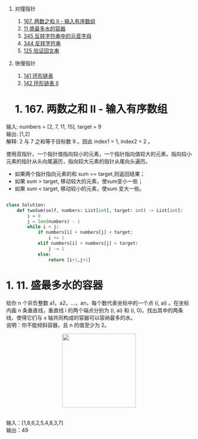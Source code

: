 1. 对撞指针
   1. [167. 两数之和 II - 输入有序数组]()
   2. [11 盛最多水的容器]()
   3. [345 反转字符串中的元音字母]()
   4. [344 反转字符串]()
   5. [125 验证回文串]()
2. 快慢指针
   1. [141 环形链表]()
   2. [142 环形链表 II]()
   
   
   # 1. 167. 两数之和 II - 输入有序数组
输入: numbers = [2, 7, 11, 15], target = 9  
输出: [1,2]  
解释: 2 与 7 之和等于目标数 9 。因此 index1 = 1, index2 = 2 。

使用双指针，一个指针值指向较小的元素，一个指针指向值较大的元素。指向较小元素的指针从头向尾遍历，指向较大元素的指针从尾向头遍历。

- 如果两个指针指向元素的和 sum == target,则返回结果；
- 如果 sum > target, 移动较大的元素，使sum变小一些；
- 如果 sum < target, 移动较小的元素，使sum 变大一些。

```python

class Solution:
    def twoSum(self, numbers: List[int], target: int) -> List[int]:
        i = 0
        j = len(numbers) - 1
        while i < j:
            if numbers[i] + numbers[j] < target:
                i += 1
            elif numbers[i] + numbers[j] > target:
                j -= 1
            else:
                return [i+1,j+1]
```

   # 1. 11. 盛最多水的容器
   
给你 n 个非负整数 a1，a2，...，an，每个数代表坐标中的一个点 (i, ai) 。在坐标内画 n 条垂直线，垂直线 i 的两个端点分别为 (i, ai) 和 (i, 0)。找出其中的两条线，使得它们与 x 轴共同构成的容器可以容纳最多的水。  
说明：你不能倾斜容器，且 n 的值至少为 2。

<div align="center"> <img src="https://aliyun-lc-upload.oss-cn-hangzhou.aliyuncs.com/aliyun-lc-upload/uploads/2018/07/25/question_11.jpg" width="200px"> </div><br>


输入：[1,8,6,2,5,4,8,3,7]  
输出：49


